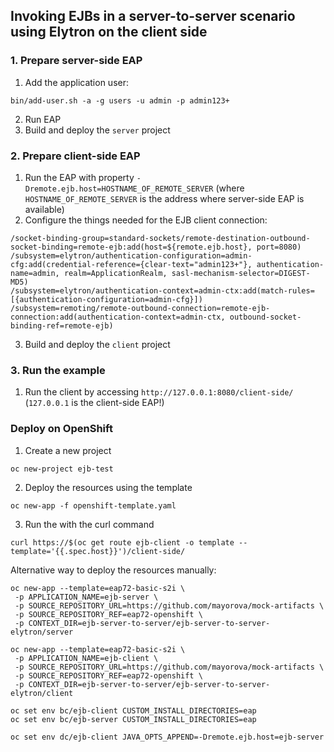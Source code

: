 ## Invoking EJBs in a server-to-server scenario using Elytron on the client side
### 1. Prepare server-side EAP
1. Add the application user:
```
bin/add-user.sh -a -g users -u admin -p admin123+
```
2. Run EAP
3. Build and deploy the `server` project

### 2. Prepare client-side EAP
1. Run the EAP with property `-Dremote.ejb.host=HOSTNAME_OF_REMOTE_SERVER` (where `HOSTNAME_OF_REMOTE_SERVER` is the address where server-side EAP is available)
2. Configure the things needed for the EJB client connection:
```
/socket-binding-group=standard-sockets/remote-destination-outbound-socket-binding=remote-ejb:add(host=${remote.ejb.host}, port=8080)
/subsystem=elytron/authentication-configuration=admin-cfg:add(credential-reference={clear-text="admin123+"}, authentication-name=admin, realm=ApplicationRealm, sasl-mechanism-selector=DIGEST-MD5)
/subsystem=elytron/authentication-context=admin-ctx:add(match-rules=[{authentication-configuration=admin-cfg}])
/subsystem=remoting/remote-outbound-connection=remote-ejb-connection:add(authentication-context=admin-ctx, outbound-socket-binding-ref=remote-ejb)
```

3. Build and deploy the `client` project

### 3. Run the example
1. Run the client by accessing `http://127.0.0.1:8080/client-side/` (`127.0.0.1` is the client-side EAP!)

### Deploy on OpenShift

1. Create a new project
```
oc new-project ejb-test
```

2. Deploy the resources using the template
```
oc new-app -f openshift-template.yaml
```

3. Run the with the curl command
```
curl https://$(oc get route ejb-client -o template --template='{{.spec.host}}')/client-side/
```

Alternative way to deploy the resources manually:

```
oc new-app --template=eap72-basic-s2i \
 -p APPLICATION_NAME=ejb-server \
 -p SOURCE_REPOSITORY_URL=https://github.com/mayorova/mock-artifacts \
 -p SOURCE_REPOSITORY_REF=eap72-openshift \
 -p CONTEXT_DIR=ejb-server-to-server/ejb-server-to-server-elytron/server

oc new-app --template=eap72-basic-s2i \
 -p APPLICATION_NAME=ejb-client \
 -p SOURCE_REPOSITORY_URL=https://github.com/mayorova/mock-artifacts \
 -p SOURCE_REPOSITORY_REF=eap72-openshift \
 -p CONTEXT_DIR=ejb-server-to-server/ejb-server-to-server-elytron/client

oc set env bc/ejb-client CUSTOM_INSTALL_DIRECTORIES=eap
oc set env bc/ejb-server CUSTOM_INSTALL_DIRECTORIES=eap

oc set env dc/ejb-client JAVA_OPTS_APPEND=-Dremote.ejb.host=ejb-server
```